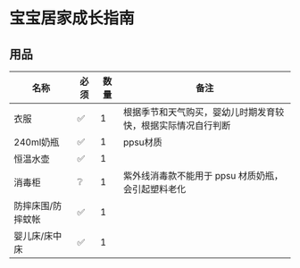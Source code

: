 <script setup>
import ScrollView from '../components/ScrollView.vue'
</script>

# 宝宝居家成长指南

<ScrollView>

## 用品

| **名称**        | **必须** | **数量** | **备注**                                               |
| ----------------- | -------- | -------- | ------------------------------------------------------ |
| 衣服 | ✅        | 1        | 根据季节和天气购买，婴幼儿时期发育较快，根据实际情况自行判断 |
| 240ml奶瓶 | ✅ | 1 | ppsu材质 |
| 恒温水壶 | ✅ | 1 |                                                              |
| 消毒柜 | ❔ | 1 | 紫外线消毒款不能用于 ppsu 材质奶瓶，会引起塑料老化 |
| 防摔床围/防摔蚊帐 | ✅ | 1 |                                                              |
| 婴儿床/床中床 | ✅ | 1 |                                                        |





</ScrollView>

